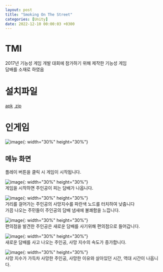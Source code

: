 ```yaml
---
layout: post
title: "Smoking On The Street"
categories: [Unity]
date: 2022-12-10 00:00:03 +0300
---
```


# TMI
2017년 기능성 게임 개발 대회에 참가하기 위해 제작한 기능성 게임<br>
담배를 소재로 하였음

# 설치파일
<a href = "/assets/download/SmokingOnTheStreet.apk"> apk</a>&nbsp;<a href = "/assets/download/SmokingOnTheStreet.zip"> zip</a>

# 인게임
![image](/assets/img/SmokingOnTheStreet/Menu.jpg){: width="30%" height="30%"}<br>
## 메뉴 화면
플레이 버튼을 클릭 시 게임이 시작됩니다.

![image](/assets/img/SmokingOnTheStreet/Ciga.jpg){: width="30%" height="30%"}<br>
게임을 시작하면 주인공이 피는 담배가 나옵니다.

![image](/assets/img/SmokingOnTheStreet/NPC.jpg){: width="30%" height="30%"}<br>
거리를 걸어가는 주인공의 사망지수를 파란색 노드를 터치하여 낮춥니다<br>
가끔 나오는 주민들이 주인공의 담배 냄새에 불쾌함을 느낍니다.

![image](/assets/img/SmokingOnTheStreet/Store.jpg){: width="30%" height="30%"}<br>
편의점을 발견한 주인공은 새로운 담배를 사기위해 편의점으로 들어갑니다.

![image](/assets/img/SmokingOnTheStreet/StoreCiga.jpg){: width="30%" height="30%"}<br>
새로운 담배를 사고 나오는 주인공, 사망 지수의 속도가 증가합니다.

![image](/assets/img/SmokingOnTheStreet/Result.jpg){: width="30%" height="30%"}<br>
사망 지수가 가득차 사망한 주인공, 사망한 이유와 살아있던 시간, 역대 시간이 나옵니다.